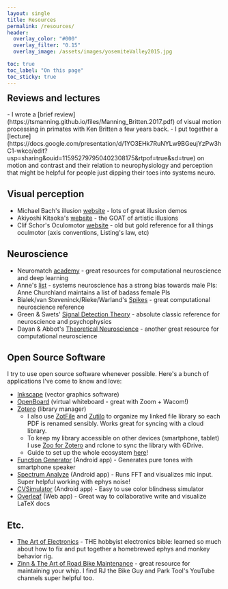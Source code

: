 ```yaml
---
layout: single
title: Resources
permalink: /resources/
header:
  overlay_color: "#000"
  overlay_filter: "0.15"
  overlay_image: /assets/images/yosemiteValley2015.jpg

toc: true
toc_label: "On this page"
toc_sticky: true
---
```


<h2 id="Reviews and lectures" style="margin-top: 0em">Reviews and lectures</h2>
- I wrote a [brief review](https://tsmanning.github.io/files/Manning_Britten.2017.pdf) of visual motion processing in primates with Ken Britten a few years back.
- I put together a [lecture](https://docs.google.com/presentation/d/1YO3EHk7RuNYLw9BGeujYzPw3hC1-wkco/edit?usp=sharing&ouid=115952797950402308175&rtpof=true&sd=true) on motion and contrast and their relation to neurophysiology and perception that might be helpful for people just dipping their toes into systems neuro.

## Visual perception
- Michael Bach's illusion [website](https://michaelbach.de/ot/) - lots of great illusion demos
- Akiyoshi Kitaoka's [website](http://www.psy.ritsumei.ac.jp/~akitaoka/) - the GOAT of artistic illusions
- Clif Schor's Oculomotor [website](http://schorlab.berkeley.edu/passpro/oculomotor/default.html) - old but gold reference for all things oculmotor (axis conventions, Listing's law, etc)

## Neuroscience
- Neuromatch [academy](https://academy.neuromatch.io/) - great resources for computational neuroscience and deep learning
- Anne's [list](https://anneslist.net/) - systems neuroscience has a strong bias towards male PIs: Anne Churchland maintains a list of badass female PIs
- Bialek/van Steveninck/Rieke/Warland's [Spikes](https://mitpress.mit.edu/9780262181747/spikes/) - great computational neuroscience reference
- Green & Swets' [Signal Detection Theory](https://psycnet.apa.org/record/1967-02286-000) - absolute classic reference for neuroscience and psychophysics
- Dayan & Abbot's [Theoretical Neuroscience](https://mitpress.mit.edu/9780262041997/theoretical-neuroscience/) - another great resource for computational neuroscience

## Open Source Software
I try to use open source software whenever possible. Here's a bunch of applications I've come to know and love:
- [Inkscape](https://inkscape.org/) (vector graphics software)
- [OpenBoard](https://openboard.ch/index.en.html) (virtual whiteboard - great with Zoom + Wacom!)
- [Zotero](https://www.zotero.org/) (library manager)
  - I also use [ZotFile](http://zotfile.com/) and [Zutilo](https://github.com/wshanks/Zutilo/blob/master/docs/USAGE.md) to organize my linked file library so each PDF is renamed sensibly. Works great for syncing with a cloud library.
  - To keep my library accessible on other devices (smartphone, tablet) I use [Zoo for Zotero](https://github.com/mickstar/Zoo-For-Zotero) and rclone to sync the library with GDrive.
  - Guide to set up the whole ecosystem [here](https://www.researchgate.net/publication/325828616_Tutorial_The_Best_Reference_Manager_Setup_Zotero_ZotFile_Cloud_Storage)!
- [Function Generator](https://play.google.com/store/apps/details?id=com.keuwl.functiongenerator&hl=en_US&gl=US) (Android app) - Generates pure tones with smartphone speaker
- [Spectrum Analyze](https://play.google.com/store/apps/details?id=com.raspw.SpectrumAnalyze&hl=en_US&gl=US) (Android app) - Runs FFT and visualizes mic input. Super helpful working with ephys noise!
- [CVSimulator](http://asada.website/cvsimulator/e/) (Android app) - Easy to use color blindness simulator
- [Overleaf](https://www.overleaf.com/) (Web app) - Great way to collaborative write and visualize LaTeX docs

## Etc.
- [The Art of Electronics](https://artofelectronics.net/) - THE hobbyist electronics bible: learned so much about how to fix and put together a homebrewed ephys and monkey behavior rig.
- [Zinn & The Art of Road Bike Maintenance](https://zinncycles.com/new-zinn-the-art-of-road-bike-maintenance-4th-edition/) - great resource for maintaining your whip. I find RJ the Bike Guy and Park Tool's YouTube channels super helpful too.
